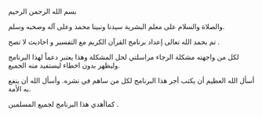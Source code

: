 بسم الله الرحمن الرحيم

والصلاة والسلام على معلم البشرية سيدنا ونبينا
محمد وعلى آله وصحبه وسلم.

تم بحمد الله تعالى إعداد برنامج القرآن الكريم مع التفسير و احاديث لا تصح . 

لكل من واجهته مشكلة الرجاء مراسلتي لحل المشكلة وهذا يعتبر دعماً لهذا البرنامج وليظهر بدون اخطاء ليستفيد منه الجميع. 

أسأل الله العظيم أن يكتب أجر هذا البرنامج
لكل من ساهم في نشره. وأسأل الله أن ينفع به الأمة.

كماأهدي هذا البرنامج لجميع المسلمين .